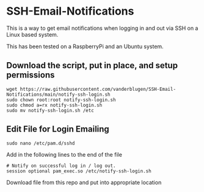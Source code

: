# SSH-Email-Notifications
This is a way to get email notifications when logging in and out via SSH on a Linux based system.  

This has been tested on a RaspberryPi and an Ubuntu system.

## Download the script, put in place, and setup permissions
```shell
wget https://raw.githubusercontent.com/vanderblugen/SSH-Email-Notifications/main/notify-ssh-login.sh
sudo chown root:root notify-ssh-login.sh
sudo chmod a=rx notify-ssh-login.sh
sudo mv notify-ssh-login.sh /etc
```

## Edit File for Login Emailing

```shell 
sudo nano /etc/pam.d/sshd
```

Add in the following lines to the end of the file
```
# Notify on successful log in / log out.
session optional pam_exec.so /etc/notify-ssh-login.sh
```

Download file from this repo and put into appropriate location
```shell

```
